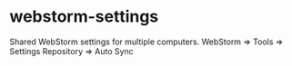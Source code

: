# webstorm-settings
Shared WebStorm settings for multiple computers. WebStorm => Tools => Settings Repository => Auto Sync
